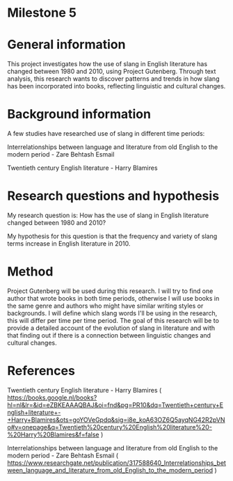 # Milestone 5

# General information
This project investigates how the use of slang in English literature has changed between 1980 and 2010, using Project Gutenberg. Through text analysis, this research wants to discover patterns and trends in how slang has been incorporated into books, reflecting linguistic and cultural changes.

# Background information
A few studies have researched use of slang in different time periods:

Interrelationships between language and literature from old English to the modern period - Zare Behtash Esmail

Twentieth century English literature - Harry Blamires

# Research questions and hypothesis
My research question is: How has the use of slang in English literature changed between 1980 and 2010?

My hypothesis for this question is that the frequency and variety of slang terms increase in English literature in 2010.

# Method
Project Gutenberg will be used during this research. I will try to find one author that wrote books in both time periods, otherwise I will use books in the same genre and authors who might have similar writing styles or backgrounds. I will define which slang words I'll be using in the research, this will differ per time per time period. 
The goal of this research will be to provide a detailed account of the evolution of slang in literature and with that finding out if there is a connection between linguistic changes and cultural changes.

# References
Twentieth century English literature - Harry Blamires ( https://books.google.nl/books?hl=nl&lr=&id=eZBKEAAAQBAJ&oi=fnd&pg=PR10&dq=Twentieth+century+English+literature+-+Harry+Blamires&ots=goYOVeGpdq&sig=i8e_koA63OZ6Q5ayqNG42R2pVNo#v=onepage&q=Twentieth%20century%20English%20literature%20-%20Harry%20Blamires&f=false )

Interrelationships between language and literature from old English to the modern period - Zare Behtash Esmail ( https://www.researchgate.net/publication/317588640_Interrelationships_between_language_and_literature_from_old_English_to_the_modern_period )
